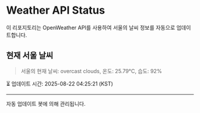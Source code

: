 
# Weather API Status

이 리포지토리는 OpenWeather API를 사용하여 서울의 날씨 정보를 자동으로 업데이트합니다.

## 현재 서울 날씨
> 서울의 현재 날씨: overcast clouds, 온도: 25.79°C, 습도: 92%

⏳ 업데이트 시간: 2025-08-22 04:25:21 (KST)

---
자동 업데이트 봇에 의해 관리됩니다.

